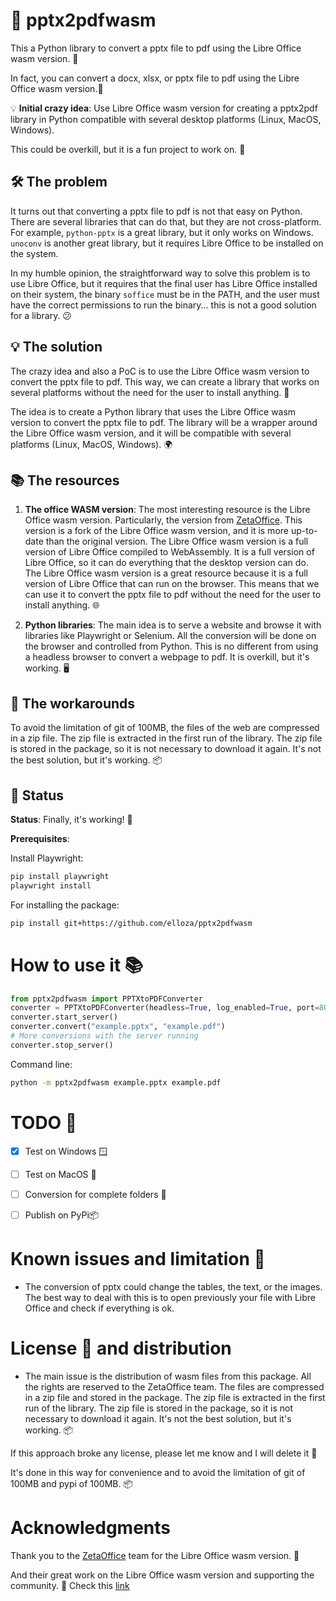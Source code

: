 # 📄 pptx2pdfwasm

This a Python library to convert a pptx file to pdf using the Libre Office wasm version. 🚀

In fact, you can convert a docx, xlsx, or pptx file to pdf using the Libre Office wasm version.🚀

💡 **Initial crazy idea**: Use Libre Office wasm version for creating a pptx2pdf library in Python compatible with several desktop platforms (Linux, MacOS, Windows).

This could be overkill, but it is a fun project to work on. 🎉

## 🛠️ The problem

It turns out that converting a pptx file to pdf is not that easy on Python. There are several libraries that can do that, but they are not cross-platform. For example, `python-pptx` is a great library, but it only works on Windows. `unoconv` is another great library, but it requires Libre Office to be installed on the system.

In my humble opinion, the straightforward way to solve this problem is to use Libre Office, but it requires that the final user has Libre Office installed on their system, the binary `soffice` must be in the PATH, and the user must have the correct permissions to run the binary... this is not a good solution for a library. 😕

## 💡 The solution

The crazy idea and also a PoC is to use the Libre Office wasm version to convert the pptx file to pdf. This way, we can create a library that works on several platforms without the need for the user to install anything. 🚀

The idea is to create a Python library that uses the Libre Office wasm version to convert the pptx file to pdf. The library will be a wrapper around the Libre Office wasm version, and it will be compatible with several platforms (Linux, MacOS, Windows). 🌍

## 📚 The resources

1. **The office WASM version**: The most interesting resource is the Libre Office wasm version. Particularly, the version from [ZetaOffice](https://github.com/allotropia/zetajs). This version is a fork of the Libre Office wasm version, and it is more up-to-date than the original version. The Libre Office wasm version is a full version of Libre Office compiled to WebAssembly. It is a full version of Libre Office, so it can do everything that the desktop version can do. The Libre Office wasm version is a great resource because it is a full version of Libre Office that can run on the browser. This means that we can use it to convert the pptx file to pdf without the need for the user to install anything. 🌐

2. **Python libraries**: The main idea is to serve a website and browse it with libraries like Playwright or Selenium. All the conversion will be done on the browser and controlled from Python. This is no different from using a headless browser to convert a webpage to pdf. It is overkill, but it's working. 🖥️

## 🔧 The workarounds

To avoid the limitation of git of 100MB, the files of the web are compressed in a zip file. The zip file is extracted in the first run of the library. The zip file is stored in the package, so it is not necessary to download it again. It's not the best solution, but it's working. 📦

## 🚀 Status

**Status**: Finally, it's working! 🎉

**Prerequisites**:

Install Playwright:

```bash
pip install playwright
playwright install
```

For installing the package:

```bash
pip install git+https://github.com/elloza/pptx2pdfwasm
```

# How to use it 📚

```python
from pptx2pdfwasm import PPTXtoPDFConverter
converter = PPTXtoPDFConverter(headless=True, log_enabled=True, port=8000)
converter.start_server()
converter.convert("example.pptx", "example.pdf")
# More conversions with the server running
converter.stop_server()
```

Command line:

```bash
python -m pptx2pdfwasm example.pptx example.pdf
```

# TODO 📝

- [X] Test on Windows 🪟
- [ ] Test on MacOS 🍏
- [ ] Conversion for complete folders 📁
- [ ] Publish on PyPi📦


# Known issues and limitation 🐞

* The conversion of pptx could change the tables, the text, or the images. The best way to deal with this is to open previously your file with Libre Office and check if everything is ok.

# License 📜 and distribution

* The main issue is the distribution of wasm files from this package. All the rights are reserved to the ZetaOffice team. The files are compressed in a zip file and stored in the package. The zip file is extracted in the first run of the library. The zip file is stored in the package, so it is not necessary to download it again. It's not the best solution, but it's working. 📦

If this approach broke any license, please let me know and I will delete it 📧

It's done in this way for convenience and to avoid the limitation of git of 100MB and pypi of 100MB. 📦

# Acknowledgments

Thank you to the [ZetaOffice](https://github.com/allotropia/zetajs) team for the Libre Office wasm version. 🙏

And their great work on the Libre Office wasm version and supporting the community. 🌟
Check this [link](https://github.com/allotropia/zetajs/issues/11)